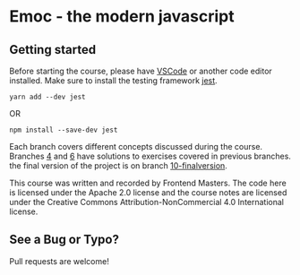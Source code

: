 # Emoc - the modern javascript

## Getting started

Before starting the course, please have [VSCode](https://code.visualstudio.com/) or another code editor installed. Make sure to install the testing framework [jest](https://jestjs.io/docs/en/getting-started).

`yarn add --dev jest`

OR

`npm install --save-dev jest`

Each branch covers different concepts discussed during the course.
Branches [4](https://github.com/stevekinney/dropbear/tree/4-parsing-solutions) and [6](https://github.com/stevekinney/dropbear/tree/6-max-method-in-environment-solution) have solutions to exercises covered in previous branches.
the final version of the project is on branch [10-finalversion](https://github.com/stevekinney/dropbear/tree/10-finalversion).

This course was written and recorded by Frontend Masters. The code here is licensed under the Apache 2.0 license and the course notes are licensed under the Creative Commons Attribution-NonCommercial 4.0 International license.

## See a Bug or Typo?

Pull requests are welcome!
